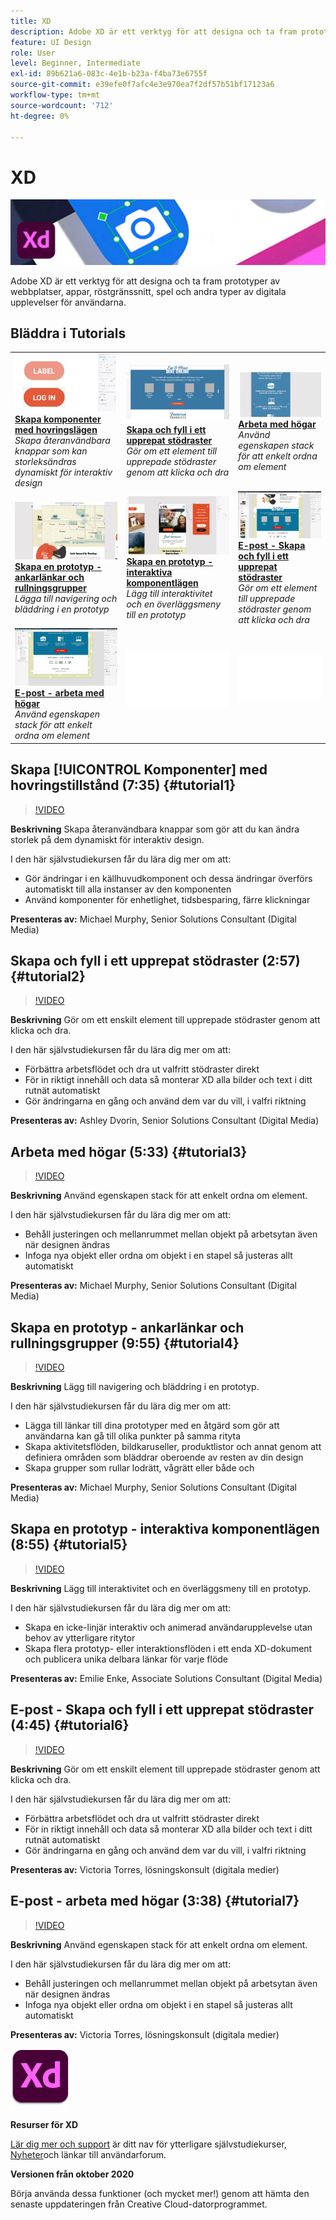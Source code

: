 ```yaml
---
title: XD
description: Adobe XD är ett verktyg för att designa och ta fram prototyper av webbplatser, appar, röstgränssnitt, spel och andra typer av digitala upplevelser
feature: UI Design
role: User
level: Beginner, Intermediate
exl-id: 89b621a6-083c-4e1b-b23a-f4ba73e6755f
source-git-commit: e39efe0f7afc4e3e970ea7f2df57b51bf17123a6
workflow-type: tm+mt
source-wordcount: '712'
ht-degree: 0%

---
```


# XD

![Bild för självstudiekurs](../assets/XD.jpg)

Adobe XD är ett verktyg för att designa och ta fram prototyper av webbplatser, appar, röstgränssnitt, spel och andra typer av digitala upplevelser för användarna.

## Bläddra i Tutorials

<table style="table-layout:fixed">
<tr>
 <td>
   <a href="xd.md#tutorial1">
      <img alt="Skapa komponenter med hovringslägen" src="../assets/Xd_hoverstates_components_thumbnail.jpg" />
   </a>
    <div>
   <a href="xd.md#tutorial1"><strong>Skapa komponenter med hovringslägen</strong></a>
    </div>
    <em>Skapa återanvändbara knappar som kan storleksändras dynamiskt för interaktiv design</em>
    <br>
  </td>
  <td>
    <a href="xd.md#tutorial2">
        <img alt="Skapa och fyll i ett upprepat stödraster" src="../assets/XD_repeatgrid_thumbnail.jpg" />
    </a>
    <div>
    <a href="xd.md#tutorial2"><strong>Skapa och fyll i ett upprepat stödraster</strong></a>
    </div>
    <em>Gör om ett element till upprepade stödraster genom att klicka och dra</em>
    <br>
  </td>
  <td>
   <a href="xd.md#tutorial3">
      <img alt="Arbeta med högar" src="../assets/xd_Stacks_thumbnail.jpg" />
   </a>
    <div>
    <a href="xd.md#tutorial3"><strong>Arbeta med högar</strong></a>
    </div>
    <em>Använd egenskapen stack för att enkelt ordna om element</em>
    <br>
  </td>
</tr>
<tr>
 <td>
    <a href="xd.md#tutorial4">
        <img alt="Skapa en prototyp - ankarlänkar och rullningsgrupper" src="../assets/XD_Scrolls_Thumbnail_Murphy.jpg" />
    </a>
    <div>
    <a href="xd.md#tutorial4"><strong>Skapa en prototyp - ankarlänkar och rullningsgrupper</strong></a>
    </div>
    <em>Lägga till navigering och bläddring i en prototyp</em>
    <br>
  </td>
  <td>
    <a href="xd.md#tutorial5">
        <img alt="Skapa en prototyp - interaktiva komponentlägen" src="../assets/XD_interactiveprototypes_enke.jpg" />
    </a>
    <div>
    <a href="xd.md#tutorial5"><strong>Skapa en prototyp - interaktiva komponentlägen</strong></a>
    </div>
    <em>Lägg till interaktivitet och en överläggsmeny till en prototyp</em>
    <br>
  </td>
  <td>
   <a href="xd.md#tutorial6">
      <img alt="E-post - Skapa och fyll i ett upprepat stödraster" src="../assets/xd_repeat_torres.jpg" />
   </a>
    <div>
   <a href="xd.md#tutorial7"><strong>E-post - Skapa och fyll i ett upprepat stödraster</strong></a>
    </div>
    <em>Gör om ett element till upprepade stödraster genom att klicka och dra</em>
    <br>
  </td>
</tr>
<tr>
 <td>
    <a href="xd.md#tutorial7">
        <img alt="E-post - arbeta med högar" src="../assets/xd_stacks_torres.jpg" />
    </a>
    <div>
    <a href="xd.md#tutorial7"><strong>E-post - arbeta med högar</strong></a>
    </div>
    <em>Använd egenskapen stack för att enkelt ordna om element</em>
    <br>
  </td>
  <td>
    <img alt="Avgränsare" src="../assets/Whitespacer.png" />
    <div>
    <br>
  </td>
  <td>
    <img alt="Avgränsare" src="../assets/Whitespacer.png" />
    <div>
    <br>
  </td>
</tr>
</table>

## Skapa [!UICONTROL Komponenter] med hovringstillstånd (7:35) {#tutorial1}

>[!VIDEO](https://video.tv.adobe.com/v/326874?hidetitle=true)

**Beskrivning**
Skapa återanvändbara knappar som gör att du kan ändra storlek på dem dynamiskt för interaktiv design.

I den här självstudiekursen får du lära dig mer om att:
* Gör ändringar i en källhuvudkomponent och dessa ändringar överförs automatiskt till alla instanser av den komponenten
* Använd komponenter för enhetlighet, tidsbesparing, färre klickningar

**Presenteras av:**
Michael Murphy, Senior Solutions Consultant (Digital Media)

## Skapa och fyll i ett upprepat stödraster (2:57) {#tutorial2}

>[!VIDEO](https://video.tv.adobe.com/v/326955?hidetitle=true)

**Beskrivning**
Gör om ett enskilt element till upprepade stödraster genom att klicka och dra.

I den här självstudiekursen får du lära dig mer om att:
* Förbättra arbetsflödet och dra ut valfritt stödraster direkt
* För in riktigt innehåll och data så monterar XD alla bilder och text i ditt rutnät automatiskt
* Gör ändringarna en gång och använd dem var du vill, i valfri riktning

**Presenteras av:**
Ashley Dvorin, Senior Solutions Consultant (Digital Media)

## Arbeta med högar (5:33) {#tutorial3}

>[!VIDEO](https://video.tv.adobe.com/v/326956?hidetitle=true)

**Beskrivning**
Använd egenskapen stack för att enkelt ordna om element.

I den här självstudiekursen får du lära dig mer om att:
* Behåll justeringen och mellanrummet mellan objekt på arbetsytan även när designen ändras
* Infoga nya objekt eller ordna om objekt i en stapel så justeras allt automatiskt

**Presenteras av:**
Michael Murphy, Senior Solutions Consultant (Digital Media)

## Skapa en prototyp - ankarlänkar och rullningsgrupper (9:55) {#tutorial4}

>[!VIDEO](https://video.tv.adobe.com/v/326957?hidetitle=true)

**Beskrivning**
Lägg till navigering och bläddring i en prototyp.

I den här självstudiekursen får du lära dig mer om att:
* Lägga till länkar till dina prototyper med en åtgärd som gör att användarna kan gå till olika punkter på samma rityta
* Skapa aktivitetsflöden, bildkaruseller, produktlistor och annat genom att definiera områden som bläddrar oberoende av resten av din design
* Skapa grupper som rullar lodrätt, vågrätt eller både och

**Presenteras av:**
Michael Murphy, Senior Solutions Consultant (Digital Media)

## Skapa en prototyp - interaktiva komponentlägen (8:55) {#tutorial5}

>[!VIDEO](https://video.tv.adobe.com/v/326958?hidetitle=true)

**Beskrivning**
Lägg till interaktivitet och en överläggsmeny till en prototyp.

I den här självstudiekursen får du lära dig mer om att:
* Skapa en icke-linjär interaktiv och animerad användarupplevelse utan behov av ytterligare ritytor
* Skapa flera prototyp- eller interaktionsflöden i ett enda XD-dokument och publicera unika delbara länkar för varje flöde

**Presenteras av:**
Emilie Enke, Associate Solutions Consultant (Digital Media)

## E-post - Skapa och fyll i ett upprepat stödraster (4:45) {#tutorial6}

>[!VIDEO](https://video.tv.adobe.com/v/326775?hidetitle=true)

**Beskrivning**
Gör om ett enskilt element till upprepade stödraster genom att klicka och dra.

I den här självstudiekursen får du lära dig mer om att:
* Förbättra arbetsflödet och dra ut valfritt stödraster direkt
* För in riktigt innehåll och data så monterar XD alla bilder och text i ditt rutnät automatiskt
* Gör ändringarna en gång och använd dem var du vill, i valfri riktning

**Presenteras av:**
Victoria Torres, lösningskonsult (digitala medier)

## E-post - arbeta med högar (3:38) {#tutorial7}

>[!VIDEO](https://video.tv.adobe.com/v/326759?hidetitle=true)

**Beskrivning**
Använd egenskapen stack för att enkelt ordna om element.

I den här självstudiekursen får du lära dig mer om att:
* Behåll justeringen och mellanrummet mellan objekt på arbetsytan även när designen ändras
* Infoga nya objekt eller ordna om objekt i en stapel så justeras allt automatiskt

**Presenteras av:**
Victoria Torres, lösningskonsult (digitala medier)

![XD-logotyp](../assets/xd_appicon_96.png)

**Resurser för XD**

[Lär dig mer och support](https://helpx.adobe.com/support/xd.html) är ditt nav för ytterligare självstudiekurser, [Nyheter](https://helpx.adobe.com/xd/user-guide.html/xd/help/whats-new.ug.html)och länkar till användarforum.

**Versionen från oktober 2020**

Börja använda dessa funktioner (och mycket mer!) genom att hämta den senaste uppdateringen från Creative Cloud-datorprogrammet.
